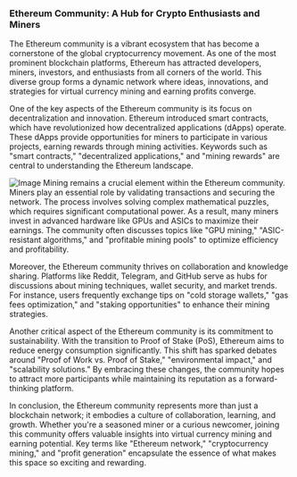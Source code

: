 ### Ethereum Community: A Hub for Crypto Enthusiasts and Miners

The Ethereum community is a vibrant ecosystem that has become a cornerstone of the global cryptocurrency movement. As one of the most prominent blockchain platforms, Ethereum has attracted developers, miners, investors, and enthusiasts from all corners of the world. This diverse group forms a dynamic network where ideas, innovations, and strategies for virtual currency mining and earning profits converge.

One of the key aspects of the Ethereum community is its focus on decentralization and innovation. Ethereum introduced smart contracts, which have revolutionized how decentralized applications (dApps) operate. These dApps provide opportunities for miners to participate in various projects, earning rewards through mining activities. Keywords such as "smart contracts," "decentralized applications," and "mining rewards" are central to understanding the Ethereum landscape.


![Image](https://github.com/user-attachments/assets/31692037-0104-4703-abd1-696b6a7dd41b)
Mining remains a crucial element within the Ethereum community. Miners play an essential role by validating transactions and securing the network. The process involves solving complex mathematical puzzles, which requires significant computational power. As a result, many miners invest in advanced hardware like GPUs and ASICs to maximize their earnings. The community often discusses topics like "GPU mining," "ASIC-resistant algorithms," and "profitable mining pools" to optimize efficiency and profitability.

Moreover, the Ethereum community thrives on collaboration and knowledge sharing. Platforms like Reddit, Telegram, and GitHub serve as hubs for discussions about mining techniques, wallet security, and market trends. For instance, users frequently exchange tips on "cold storage wallets," "gas fees optimization," and "staking opportunities" to enhance their mining strategies.

Another critical aspect of the Ethereum community is its commitment to sustainability. With the transition to Proof of Stake (PoS), Ethereum aims to reduce energy consumption significantly. This shift has sparked debates around "Proof of Work vs. Proof of Stake," "environmental impact," and "scalability solutions." By embracing these changes, the community hopes to attract more participants while maintaining its reputation as a forward-thinking platform.

In conclusion, the Ethereum community represents more than just a blockchain network; it embodies a culture of collaboration, learning, and growth. Whether you're a seasoned miner or a curious newcomer, joining this community offers valuable insights into virtual currency mining and earning potential. Key terms like "Ethereum network," "cryptocurrency mining," and "profit generation" encapsulate the essence of what makes this space so exciting and rewarding.